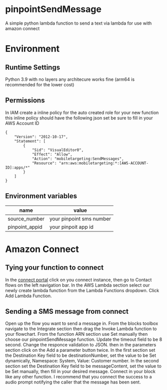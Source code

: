 # pinpointSendMessage
A simple python lambda function to send a text via lambda for use with amazon connect

# Environment
## Runtime Settings
Python 3.9 with no layers any architecure works fine (arm64 is recommended for the lower cost)
## Permissions
In IAM create a inline policy for the auto created role for your new function 
this inline policy should have the following json set be sure to fill in your AWS Account ID
```
{
    "Version": "2012-10-17",
    "Statement": [
        {
            "Sid": "VisualEditor0",
            "Effect": "Allow",
            "Action": "mobiletargeting:SendMessages",
            "Resource": "arn:aws:mobiletargeting:*:[AWS-ACCOUNT-ID]:apps/*"
        }
    ]
}
```

## Environment variables
| name | value |
| -- | -- |
| source_number | your pinpoint sms number |
| pinpoint_appid | your pinpoit app id |

# Amazon Connect
## Tying your function to connect 
In the [connect portal](console.aws.amazon.com/connect) click on you connect instance, then go to Contact flows on the left navigation bar. In the AWS Lambda section select our newly create lambda function from the Lambda Functions dropdown. Click Add Lambda Function.
## Sending a SMS message from connect
Open up the flow you want to send a message in. From the blocks toolbox navigate to the Integrate section then drag the Invoke Lambda function to your flowchart. From the function ARN section use Set manually then choose our pinpointSendMessage function. Update the timeout field to be 8 second. Change the responce validation to JSON.
then in the parameters section click on the Add a parameter button twice. In the first section set the Destination Key field to be destinationNumber, set the value to be Set dynamically, Namespace: System, Value: Customer number. In the second section set the Destination Key field to be messageContent, set the value to be Set manually, then fill in your desired message. Connect in your block like any other function. I recommend that you connect the success to a audio prompt notifying the caller that the message has been sent.
